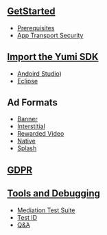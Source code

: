 
## [GetStarted]()
- [Prerequisites]()
- [App Transport Security]()

## [Import the Yumi SDK]()
- [Andoird Studio]())
- [Eclipse]()

## Ad Formats
- [Banner]()
- [Interstitial]()
- [Rewarded Video]()
- [Native]()
- [Splash]()

## [GDPR]()

## [Tools and Debugging]()
- [Mediation Test Suite]()
- [Test ID]()
- [Q&A]()